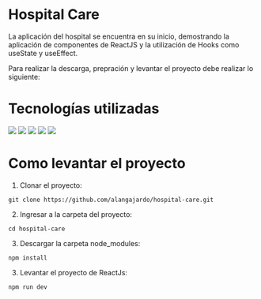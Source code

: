 # Hospital Care

La aplicación del hospital se encuentra en su inicio, demostrando la aplicación de componentes de ReactJS y la utilización de Hooks como useState y useEffect.

Para realizar la descarga, prepración y levantar el proyecto debe realizar lo siguiente:

# Tecnologías utilizadas
<img src="https://img.shields.io/badge/React-20232A?style=for-the-badge&logo=react&logoColor=61DAFB" />
<img src="https://img.shields.io/badge/JavaScript-323330?style=for-the-badge&logo=javascript&logoColor=F7DF1E" />
<img src="https://img.shields.io/badge/HTML5-E34F26?style=for-the-badge&logo=html5&logoColor=white"/>
<img src="https://img.shields.io/badge/CSS3-1572B6?style=for-the-badge&logo=css3&logoColor=white"/>
<img src="https://img.shields.io/badge/Sass-CC6699?style=for-the-badge&logo=sass&l"/>


# Como levantar el proyecto

1. Clonar el proyecto:
```
git clone https://github.com/alangajardo/hospital-care.git
```
2. Ingresar a la carpeta del proyecto:
```
cd hospital-care
```
3. Descargar la carpeta node_modules:
```
npm install
```
3. Levantar el proyecto de ReactJs:
```
npm run dev
````
